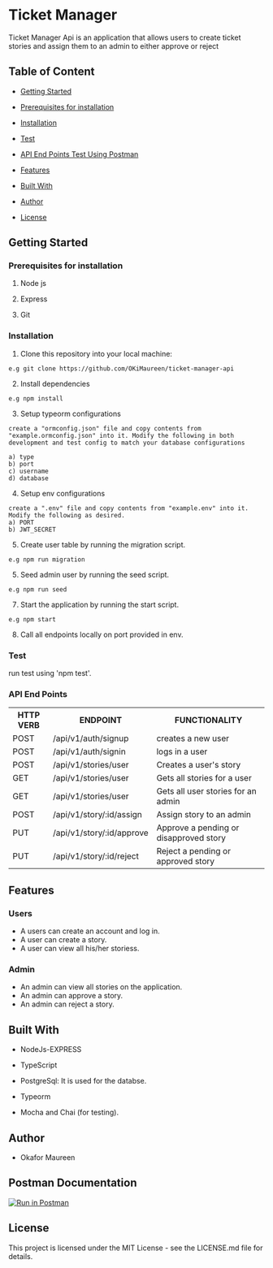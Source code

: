 # Ticket Manager

Ticket Manager Api is an application that allows users to create ticket stories and assign them to an admin to either approve or reject


## Table of Content
 * [Getting Started](#getting-started)

 * [Prerequisites for installation](#Prerequisites)
 
 * [Installation](#installation)

 * [Test](#test)
 
 * [ API End Points Test Using Postman](#api-end-points)
 
 * [Features](#features)
 
 * [Built With](#built-with)
 
 * [Author](#author)

 * [License](#lincense)


## Getting Started


### Prerequisites for installation
1. Node js

2. Express

3. Git


### Installation
1. Clone this repository into your local machine:
```
e.g git clone https://github.com/OKiMaureen/ticket-manager-api
```
2. Install dependencies 
```
e.g npm install
```
3. Setup typeorm configurations
```
create a "ormconfig.json" file and copy contents from "example.ormconfig.json" into it. Modify the following in both development and test config to match your database configurations

a) type
b) port
c) username
d) database
```
4. Setup env configurations
```
create a ".env" file and copy contents from "example.env" into it. Modify the following as desired.
a) PORT
b) JWT_SECRET
```
5. Create user table by running the migration script.
```
e.g npm run migration
```
5. Seed admin user by running the seed script.
```
e.g npm run seed
```

7. Start the application by running the start script.
```
e.g npm start
```
8. Call all endpoints locally on port provided in env.


### Test
run test using 'npm test'.

### API End Points

<table>
<tr><th>HTTP VERB</th><th>ENDPOINT</th><th>FUNCTIONALITY</th></tr>

<tr><td>POST</td> <td>/api/v1/auth/signup</td>  <td>creates  a new user</td></tr>

<tr><td>POST</td> <td>/api/v1/auth/signin</td>  <td>logs in a user</td></tr>

<tr><td>POST</td> <td>/api/v1/stories/user</td> <td> Creates a user's story</td></tr>

<tr><td>GET</td> <td>/api/v1/stories/user</td>  <td>Gets all stories for a user</td></tr>

<tr><td>GET</td> <td>/api/v1/stories/user</td>  <td>Gets all user stories for an admin</td></tr>

<tr><td>POST</td> <td>/api/v1/story/:id/assign</td> <td>Assign story to an admin</td></tr>

<tr><td>PUT</td> <td>/api/v1/story/:id/approve</td> <td>Approve a pending or disapproved story</td></tr>

<tr><td>PUT</td> <td>/api/v1/story/:id/reject</td> <td>Reject a pending or approved story</td></tr>
</table>

## Features

### Users
 * A users can create an account and log in.
 * A user can create a story.
 * A user can view all his/her storiess.


 ### Admin

 * An admin can view all stories on the application.
 * An admin can approve a story.
 * An admin can reject a story.    


## Built With

* NodeJs-EXPRESS

* TypeScript

* PostgreSql: It is used for the databse.

* Typeorm

* Mocha and Chai (for testing).

## Author
* Okafor Maureen

## Postman Documentation
 [![Run in Postman](https://run.pstmn.io/button.svg)](https://documenter.getpostman.com/view/3216821/SzYT5MP5)

## License
This project is licensed under the MIT License - see the LICENSE.md file for details.

